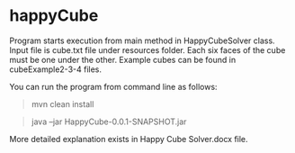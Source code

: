 # happyCube

Program starts execution from main method in HappyCubeSolver class. Input file is cube.txt file under resources folder. Each six faces of
the cube must be one under the other. Example cubes can be found in cubeExample2-3-4 files.

You can run the program from command line as follows:

> mvn clean install

> java –jar HappyCube-0.0.1-SNAPSHOT.jar

More detailed explanation exists in Happy Cube Solver.docx file.
